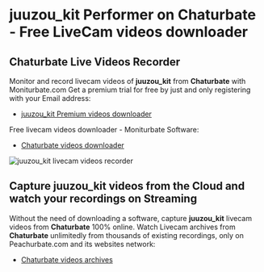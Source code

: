 # juuzou_kit Performer on Chaturbate - Free LiveCam videos downloader

## Chaturbate Live Videos Recorder

Monitor and record livecam videos of **juuzou_kit** from **Chaturbate** with Moniturbate.com
Get a premium trial for free by just and only registering with your Email address:
* [juuzou_kit Premium videos downloader](https://moniturbate.com/request-demo-licence-key.html)

Free livecam videos downloader - Moniturbate Software:
* [Chaturbate videos downloader](https://moniturbate.com/moniturbate-download-software.html)

![juuzou_kit livecam videos recorder](https://peachurnet.com/templates/moniturbate-software.png)


## Capture juuzou_kit videos from the Cloud and watch your recordings on Streaming

Without the need of downloading a software, capture **juuzou_kit** livecam videos from **Chaturbate** 100% online.
Watch Livecam archives from **Chaturbate** unlimitedly from thousands of existing recordings, only on Peachurbate.com and its websites network:
* [Chaturbate videos archives](https://peachurnet.com/)